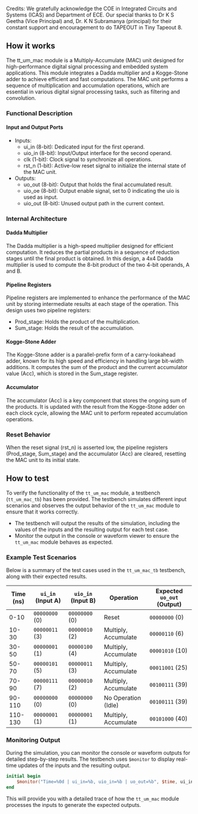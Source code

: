<!---

This file is used to generate your project datasheet. Please fill in the information below and delete any unused
sections.

You can also include images in this folder and reference them in the markdown. Each image must be less than
512 kb in size, and the combined size of all images must be less than 1 MB.
-->
Credits:
We gratefully acknowledge the COE in Integrated Circuits and Systems (ICAS) and Department of ECE. Our special thanks to Dr K S Geetha (Vice Principal) and, Dr. K N Subramanya (principal) for their constant support and encouragement to do TAPEOUT in Tiny Tapeout 8.

## How it works
The tt_um_mac module is a Multiply-Accumulate (MAC) unit designed for high-performance digital signal processing and embedded system applications. This module integrates a Dadda multiplier and a Kogge-Stone adder to achieve efficient and fast computations. The MAC unit performs a sequence of multiplication and accumulation operations, which are essential in various digital signal processing tasks, such as filtering and convolution.

### Functional Description
#### Input and Output Ports

- Inputs:
    - ui_in (8-bit): Dedicated input for the first operand.
    - uio_in (8-bit): Input/Output interface for the second operand.
    - clk (1-bit): Clock signal to synchronize all operations.
    - rst_n (1-bit): Active-low reset signal to initialize the internal state of the MAC unit.
- Outputs:
    - uo_out (8-bit): Output that holds the final accumulated result.
    - uio_oe (8-bit): Output enable signal, set to 0 indicating the uio is used as input.
    - uio_out (8-bit): Unused output path in the current context.

### Internal Architecture
#### Dadda Multiplier
The Dadda multiplier is a high-speed multiplier designed for efficient computation. It reduces the partial products in a sequence of reduction stages until the final product is obtained. In this design, a 4x4 Dadda multiplier is used to compute the 8-bit product of the two 4-bit operands, A and B.

#### Pipeline Registers
Pipeline registers are implemented to enhance the performance of the MAC unit by storing intermediate results at each stage of the operation. This design uses two pipeline registers:
 - Prod_stage: Holds the product of the multiplication.
 - Sum_stage: Holds the result of the accumulation.


#### Kogge-Stone Adder
The Kogge-Stone adder is a parallel-prefix form of a carry-lookahead adder, known for its high speed and efficiency in handling large bit-width additions. It computes the sum of the product and the current accumulator value (Acc), which is stored in the Sum_stage register.

#### Accumulator
The accumulator (Acc) is a key component that stores the ongoing sum of the products. It is updated with the result from the Kogge-Stone adder on each clock cycle, allowing the MAC unit to perform repeated accumulation operations.

### Reset Behavior
When the reset signal (rst_n) is asserted low, the pipeline registers (Prod_stage, Sum_stage) and the accumulator (Acc) are cleared, resetting the MAC unit to its initial state.

## How to test
To verify the functionality of the `tt_um_mac` module, a testbench (`tt_um_mac_tb`) has been provided. The testbench simulates different input scenarios and observes the output behavior of the `tt_um_mac` module to ensure that it works correctly. 
   - The testbench will output the results of the simulation, including the values of the inputs and the resulting output for each test case.
   - Monitor the output in the console or waveform viewer to ensure the `tt_um_mac` module behaves as expected.

### Example Test Scenarios

Below is a summary of the test cases used in the `tt_um_mac_tb` testbench, along with their expected results.

| **Time (ns)** | **`ui_in` (Input A)** | **`uio_in` (Input B)** | **Operation**          | **Expected `uo_out` (Output)** |
|---------------|-----------------------|------------------------|------------------------|---------------------------------|
| 0-10          | `00000000` (0)        | `00000000` (0)         | Reset                  | `00000000` (0)                  |
| 10-30         | `00000011` (3)        | `00000010` (2)         | Multiply, Accumulate   | `00000110` (6)                  |
| 30-50         | `00000001` (1)        | `00000100` (4)         | Multiply, Accumulate   | `00001010` (10)                 |
| 50-70         | `00000101` (5)        | `00000011` (3)         | Multiply, Accumulate   | `00011001` (25)                 |
| 70-90         | `00000111` (7)        | `00000010` (2)         | Multiply, Accumulate   | `00100111` (39)                 |
| 90-110        | `00000000` (0)        | `00000000` (0)         | No Operation (Idle)    | `00100111` (39)                 |
| 110-130       | `00000001` (1)        | `00000001` (1)         | Multiply, Accumulate   | `00101000` (40)                 |

### Monitoring Output
During the simulation, you can monitor the console or waveform outputs for detailed step-by-step results. The testbench uses `$monitor` to display real-time updates of the inputs and the resulting output.

```verilog
initial begin
    $monitor("Time=%0d | ui_in=%b, uio_in=%b | uo_out=%b", $time, ui_in, uio_in, uo_out);
end
```

This will provide you with a detailed trace of how the `tt_um_mac` module processes the inputs to generate the expected outputs.
